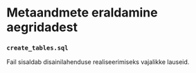 # Metaandmete eraldamine aegridadest

### `create_tables.sql`
Fail sisaldab disainilahenduse realiseerimiseks vajalikke lauseid.
